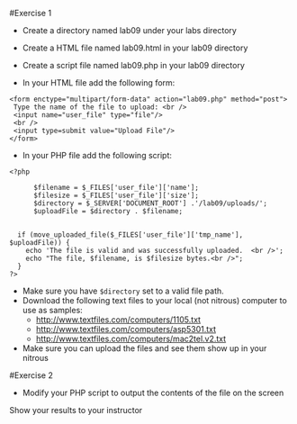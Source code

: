 #Exercise 1
* Create a directory named lab09 under your labs directory
* Create a HTML file named lab09.html in your lab09 directory
* Create a script file named lab09.php in your lab09 directory

* In your HTML file add the following form:

```
<form enctype="multipart/form-data" action="lab09.php" method="post">
 Type the name of the file to upload: <br />
 <input name="user_file" type="file"/>
 <br />
 <input type=submit value="Upload File"/>
</form>
```

* In your PHP file add the following script:
```
<?php

      $filename = $_FILES['user_file']['name'];
      $filesize = $_FILES['user_file']['size'];
      $directory = $_SERVER['DOCUMENT_ROOT'] .'/lab09/uploads/';
      $uploadFile = $directory . $filename;


  if (move_uploaded_file($_FILES['user_file']['tmp_name'], $uploadFile)) {
    echo 'The file is valid and was successfully uploaded.  <br />';
    echo "The file, $filename, is $filesize bytes.<br />";
  }
?>
```
* Make sure you have ```$directory``` set to a valid file path.
* Download the following text files to your local (not nitrous) computer to use as samples:
  * http://www.textfiles.com/computers/1105.txt
  * http://www.textfiles.com/computers/asp5301.txt
  * http://www.textfiles.com/computers/mac2tel.v2.txt
* Make sure you can upload the files and see them show up in your nitrous

#Exercise 2
* Modify your PHP script to output the contents of the file on the screen 

Show your results to your instructor 
